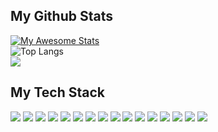 

<!--
**TieuVanHien/TieuVanHien** is a ✨ _special_ ✨ repository because its `README.md` (this file) appears on your GitHub profile.


-->
## My Github Stats
[![My Awesome Stats](https://awesome-github-stats.azurewebsites.net/user-stats/TieuVanHien?cardType=github&theme=react&preferLogin=false)](https://git.io/awesome-stats-card)
</br>
 ![Top Langs](https://github-readme-stats.vercel.app/api/top-langs/?username=TieuVanHien&layout=compact&theme=tokyonight)
</br>
![](https://komarev.com/ghpvc/?username=your-github-username&color=ff69b4)

## My Tech Stack

![](https://img.shields.io/badge/Frontend-React.js-61DAFB?logo=react&logoColor=white&style=for-the-badge)
![](https://img.shields.io/badge/Frontend-Next.js-000000?logo=next.js&logoColor=white&style=for-the-badge)
![](https://img.shields.io/badge/Programming%20Language-TypeScript-3178C6?logo=TypeScript&logoColor=FFF&style=for-the-badge)
![](https://img.shields.io/badge/Programming%20Language-JavaScript-F7DF1E?logo=javascript&logoColor=white&style=for-the-badge)
![](https://img.shields.io/badge/Container-docker-%230db7ed.svg?logo=docker&logoColor=white&style=for-the-badge)
![](https://img.shields.io/badge/Frontend-HTML-E34F26?logo=html5&logoColor=white&style=for-the-badge)
![](https://img.shields.io/badge/Frontend-CSS-1572B6?logo=css3&logoColor=white&style=for-the-badge)
![](https://img.shields.io/badge/Frontend-SASS/SCSS-CC6699?logo=sass&logoColor=white&style=for-the-badge)
![](https://img.shields.io/badge/Database-MongoDB-47A248?logo=mongodb&logoColor=white&style=for-the-badge)
![](https://img.shields.io/badge/Database-PostgreSQL-336791?logo=postgresql&logoColor=white&style=for-the-badge)
![](https://img.shields.io/badge/Database-MySQL-4479A1?logo=mysql&logoColor=white&style=for-the-badge)
![](https://img.shields.io/badge/Frontend-Bootstrap-563D7C?logo=bootstrap&logoColor=white&style=for-the-badge)
![](https://img.shields.io/badge/Design%20Tool-Figma-F24E1E?logo=figma&logoColor=white&style=for-the-badge)
![](https://img.shields.io/badge/Backend-Node.js-339933?logo=node.js&logoColor=white&style=for-the-badge)
![](https://img.shields.io/badge/Version%20Control-Git-F05032?logo=git&logoColor=white&style=for-the-badge)
![](https://img.shields.io/badge/CSS%20Framework-Tailwind%20CSS-38B2AC?logo=tailwind-css&logoColor=white&style=for-the-badge)

